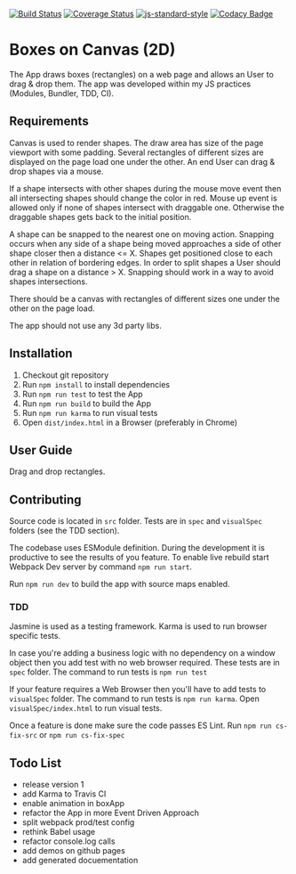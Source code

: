 [![Build Status](https://travis-ci.org/edorosh/boxes-on-canvas.svg?branch=master)](https://travis-ci.org/edorosh/boxes-on-canvas)
[![Coverage Status](https://coveralls.io/repos/github/edorosh/boxes-on-canvas/badge.svg?branch=master)](https://coveralls.io/github/edorosh/boxes-on-canvas?branch=master)
[![js-standard-style](https://img.shields.io/badge/code%20style-standard-brightgreen.svg?style=flat-square)](https://github.com/edorosh/boxes-on-canvas)
[![Codacy Badge](https://api.codacy.com/project/badge/Grade/8fc79eef5c7f4d05a76af6d75ec6e5ef)](https://app.codacy.com/app/edorosh/boxes-on-canvas?utm_source=github.com&utm_medium=referral&utm_content=edorosh/boxes-on-canvas&utm_campaign=Badge_Grade_Dashboard)

# Boxes on Canvas (2D)
The App draws boxes (rectangles) on a web page and allows an User to drag & drop them. The app was developed 
within my JS practices (Modules, Bundler, TDD, CI).

## Requirements
Canvas is used to render shapes. The draw area has size of the page viewport with some padding. Several 
rectangles of different sizes are displayed on the page load one under the other. An end User can drag & 
drop shapes via a mouse.  

If a shape intersects with other shapes during the mouse move event then all intersecting shapes should 
change the color in red. Mouse up event is allowed only if none of shapes intersect with draggable one. 
Otherwise the draggable shapes gets back to the initial position.  

A shape can be snapped to the nearest one on moving action. Snapping occurs when any side of a shape being 
moved approaches a side of other shape closer then a distance <= X. Shapes get positioned close 
to each other in relation of bordering edges. In order to split shapes a User should drag a shape on a 
distance > X. Snapping should work in a way to avoid shapes intersections.

There should be a canvas with rectangles of different sizes one under the other on the page load. 

The app should not use any 3d party libs.

## Installation
1. Checkout git repository
1. Run `npm install` to install dependencies
1. Run `npm run test` to test the App
1. Run `npm run build` to build the App
1. Run `npm run karma` to run visual tests
1. Open `dist/index.html` in a Browser (preferably in Chrome)

## User Guide

Drag and drop rectangles.

## Contributing

Source code is located in `src` folder. Tests are in `spec` and `visualSpec` folders (see the TDD section). 

The codebase uses ESModule definition. During the development it is productive to see the results of you 
feature. To enable live rebuild start Webpack Dev server by command `npm run start`.  

Run `npm run dev` to build the app with source maps enabled.

### TDD
Jasmine is used as a testing framework. Karma is used to run browser specific tests.

In case you're adding a business logic with no dependency on a window object then you add test with 
no web browser required. These tests are in `spec` folder. The command to run tests is
 `npm run test`  

If your feature requires a Web Browser then you'll have to add tests to `visualSpec` folder. The command to run 
tests is `npm run karma`. Open `visualSpec/index.html` to run visual tests.  

Once a feature is done make sure the code passes ES Lint. Run `npm run cs-fix-src` or `npm run cs-fix-spec`

## Todo List
* release version 1
* add Karma to Travis CI
* enable animation in boxApp
* refactor the App in more Event Driven Approach
* split webpack prod/test config
* rethink Babel usage
* refactor console.log calls
* add demos on github pages
* add generated docuementation
